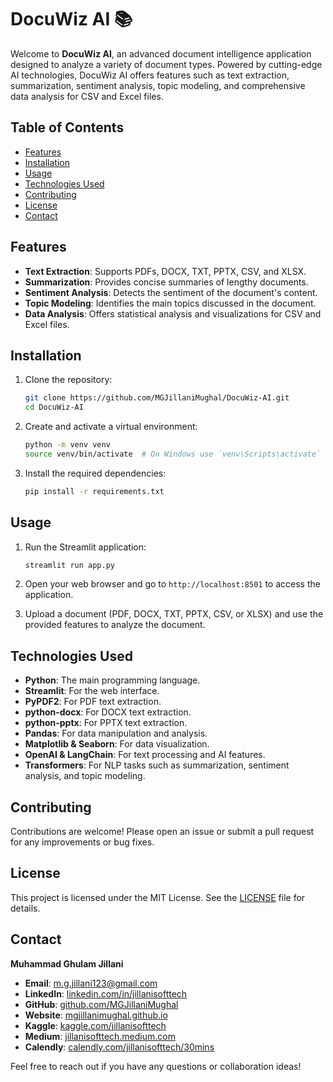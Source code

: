 # DocuWiz AI 📚

Welcome to **DocuWiz AI**, an advanced document intelligence application designed to analyze a variety of document types. Powered by cutting-edge AI technologies, DocuWiz AI offers features such as text extraction, summarization, sentiment analysis, topic modeling, and comprehensive data analysis for CSV and Excel files.

## Table of Contents
- [Features](#features)
- [Installation](#installation)
- [Usage](#usage)
- [Technologies Used](#technologies-used)
- [Contributing](#contributing)
- [License](#license)
- [Contact](#contact)

## Features
- **Text Extraction**: Supports PDFs, DOCX, TXT, PPTX, CSV, and XLSX.
- **Summarization**: Provides concise summaries of lengthy documents.
- **Sentiment Analysis**: Detects the sentiment of the document's content.
- **Topic Modeling**: Identifies the main topics discussed in the document.
- **Data Analysis**: Offers statistical analysis and visualizations for CSV and Excel files.

## Installation
1. Clone the repository:
    ```bash
    git clone https://github.com/MGJillaniMughal/DocuWiz-AI.git
    cd DocuWiz-AI
    ```
2. Create and activate a virtual environment:
    ```bash
    python -m venv venv
    source venv/bin/activate  # On Windows use `venv\Scripts\activate`
    ```
3. Install the required dependencies:
    ```bash
    pip install -r requirements.txt
    ```

## Usage
1. Run the Streamlit application:
    ```bash
    streamlit run app.py
    ```
2. Open your web browser and go to `http://localhost:8501` to access the application.

3. Upload a document (PDF, DOCX, TXT, PPTX, CSV, or XLSX) and use the provided features to analyze the document.

## Technologies Used
- **Python**: The main programming language.
- **Streamlit**: For the web interface.
- **PyPDF2**: For PDF text extraction.
- **python-docx**: For DOCX text extraction.
- **python-pptx**: For PPTX text extraction.
- **Pandas**: For data manipulation and analysis.
- **Matplotlib & Seaborn**: For data visualization.
- **OpenAI & LangChain**: For text processing and AI features.
- **Transformers**: For NLP tasks such as summarization, sentiment analysis, and topic modeling.

## Contributing
Contributions are welcome! Please open an issue or submit a pull request for any improvements or bug fixes.

## License
This project is licensed under the MIT License. See the [LICENSE](LICENSE) file for details.

## Contact
**Muhammad Ghulam Jillani**
- **Email**: [m.g.jillani123@gmail.com](mailto:m.g.jillani123@gmail.com)
- **LinkedIn**: [linkedin.com/in/jillanisofttech](https://linkedin.com/in/jillanisofttech)
- **GitHub**: [github.com/MGJillaniMughal](https://github.com/MGJillaniMughal)
- **Website**: [mgjillanimughal.github.io](https://mgjillanimughal.github.io)
- **Kaggle**: [kaggle.com/jillanisofttech](https://kaggle.com/jillanisofttech)
- **Medium**: [jillanisofttech.medium.com](https://jillanisofttech.medium.com)
- **Calendly**: [calendly.com/jillanisofttech/30mins](https://calendly.com/jillanisofttech/30mins)

Feel free to reach out if you have any questions or collaboration ideas!
